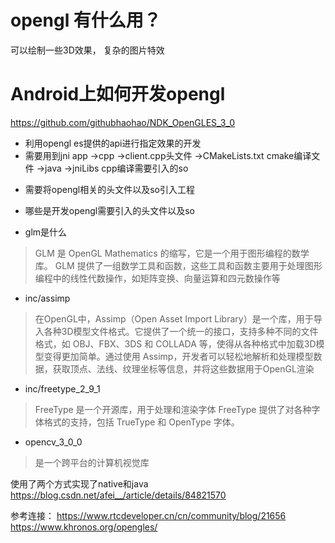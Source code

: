 # opengl 有什么用？
可以绘制一些3D效果，
复杂的图片特效

# Android上如何开发opengl
https://github.com/githubhaohao/NDK_OpenGLES_3_0
- 利用opengl es提供的api进行指定效果的开发
- 需要用到jni
app
->cpp
  ->client.cpp头文件
  ->CMakeLists.txt cmake编译文件
->java
->jniLibs cpp编译需要引入的so
* 需要将opengl相关的头文件以及so引入工程
* 哪些是开发opengl需要引入的头文件以及so

* glm是什么 
> GLM 是 OpenGL Mathematics 的缩写，它是一个用于图形编程的数学库。
> GLM 提供了一组数学工具和函数，这些工具和函数主要用于处理图形编程中的线性代数操作，如矩阵变换、向量运算和四元数操作等
* inc/assimp
> 在OpenGL中，Assimp（Open Asset Import Library）是一个库，用于导入各种3D模型文件格式。它提供了一个统一的接口，支持多种不同的文件格式，如 OBJ、FBX、3DS 和 COLLADA 等，使得从各种格式中加载3D模型变得更加简单。通过使用 Assimp，开发者可以轻松地解析和处理模型数据，获取顶点、法线、纹理坐标等信息，并将这些数据用于OpenGL渲染
* inc/freetype_2_9_1
> FreeType 是一个开源库，用于处理和渲染字体 
> FreeType 提供了对各种字体格式的支持，包括 TrueType 和 OpenType 字体。
* opencv_3_0_0
> 是一个跨平台的计算机视觉库

使用了两个方式实现了native和java
https://blog.csdn.net/afei__/article/details/84821570


参考连接：
https://www.rtcdeveloper.cn/cn/community/blog/21656
https://www.khronos.org/opengles/





